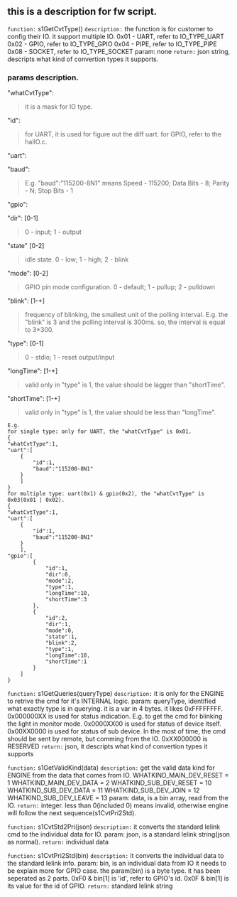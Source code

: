 ## this is a description for fw script.

```function:```
s1GetCvtType()
```description:```
the function is for customer to config their IO. it support multiple IO.
0x01 - UART, refer to IO_TYPE_UART
0x02 - GPIO, refer to IO_TYPE_GPIO
0x04 - PIPE, refer to IO_TYPE_PIPE
0x08 - SOCKET, refer to IO_TYPE_SOCKET
param: none
```return:```
json string, descripts what kind of convertion types it supports.

### params description.
"whatCvtType":
>it is a mask for IO type.

"id":
>for UART, it is used for figure out the diff uart.
>for GPIO, refer to the halIO.c.

"uart":

"baud": 
>E.g. "baud":"115200-8N1" means Speed - 115200; Data Bits - 8; Parity - N; Stop Bits - 1

"gpio":

"dir": [0-1]
>0 - input; 1 - output

"state" [0-2]
>idle state. 0 - low; 1 - high; 2 - blink

"mode": [0-2]
>GPIO pin mode configuration. 0 - default; 1 - pullup; 2 - pulldown

"blink": [1-+]
>frequency of blinking, the smallest unit of the polling interval.
>E.g. the "blink" is 3 and the polling interval is 300ms. so, the interval is equal to 3*300.

"type": [0-1]
>0 - stdio; 1 - reset output/input

"longTime": [1-+]
>valid only in "type" is 1, the value should be lagger than "shortTime".

"shortTime": [1-+]
>valid only in "type" is 1, the value should be less than "longTime".


```
E.g. 
for single type: only for UART, the "whatCvtType" is 0x01.
{
"whatCvtType":1,
"uart":[
    {
        "id":1, 
        "baud":"115200-8N1"
    }
    ]
}
for multiple type: uart(0x1) & gpio(0x2), the "whatCvtType" is 0x03(0x01 | 0x02).
{
"whatCvtType":1,
"uart":[
    {
        "id":1, 
        "baud":"115200-8N1"
    }
    ],
"gpio":[
        {
            "id":1,
            "dir":0,
            "mode":2,
            "type":1,
            "longTime":10,
            "shortTime":3
        },
        {
            "id":2,
            "dir":1,
            "mode":0,
            "state":1,
            "blink":2,
            "type":1,
            "longTime":10,
            "shortTime":1
        }
    ]
}
```

```function:```
s1GetQueries(queryType)
```description:``` 
it is only for the ENGINE to retrive the cmd for it's INTERNAL logic.
param: queryType, identified what exactly type is in querying.
it is a var in 4 bytes. it likes 0xFFFFFFFF.
0x000000XX is used for status indication. E.g. to get the cmd for blinking the light in monitor mode.
0x0000XX00 is used for status of device itself.
0x00XX0000 is used for status of sub device. In the most of time, the cmd should be sent by remote, but comming from the IO.
0xXX000000 is RESERVED
```return:```
json, it descripts what kind of convertion types it supports


```function:```
s1GetValidKind(data)
```description:```
get the valid data kind for ENGINE from the data that comes from IO.
WHATKIND_MAIN_DEV_RESET = 1
WHATKIND_MAIN_DEV_DATA = 2
WHATKIND_SUB_DEV_RESET = 10
WHATKIND_SUB_DEV_DATA = 11
WHATKIND_SUB_DEV_JOIN = 12
WHATKIND_SUB_DEV_LEAVE = 13
param: data, is a bin array, read from the IO.
```return:```
integer. less than 0(included 0) means invalid, otherwise engine will follow the next sequence(s1CvtPri2Std).

```function:```
s1CvtStd2Pri(json)
```description:```
it converts the standard lelink cmd to the individual data for IO.
param: json, is a standard lelink string(json as normal).
```return:```
individual data 

```function:```
s1CvtPri2Std(bin)
```description:```
it converts the individual data to the standard lelink info.
param: bin, is an individual data from IO
it needs to be explain more for GPIO case. the param(bin) is a byte type. it has been seperated as 2 parts. 0xF0 & bin[1] is 'id', refer to GPIO's id. 0x0F & bin[1] is its value for the id of GPIO.
```return:```
standard lelink string


